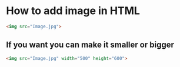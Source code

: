 # How to add image in HTML

```html
<img src="Image.jpg">
```
## If you want you can make it smaller or bigger

```html
<img src="Image.jpg" width="500" height="600">
```

